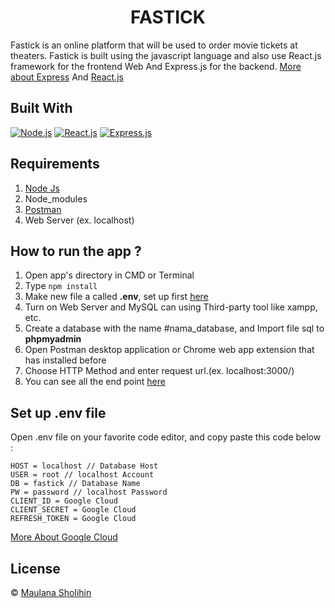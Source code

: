 <h1 align="center">FASTICK</h1>

Fastick is an online platform that will be used to order movie tickets at theaters.
Fastick is built using the javascript language and also use React.js framework for the frontend Web
And Express.js for the backend. [More about Express](https://en.wikipedia.org/wiki/Express.js) And [React.js](https://en.wikipedia.org/wiki/React_(JavaScript_library))

## Built With

[![Node.js](https://img.shields.io/badge/Node.js-v.12.13-green.svg?style=rounded-square)](https://nodejs.org/)
[![React.js](https://img.shields.io/badge/React.js-v.18.x.x-blue.svg?style=rounded-square)](https://reactjs.org/)
[![Express.js](https://img.shields.io/badge/Express.js-4.x-orange.svg?style=rounded-square)](https://expressjs.com/en/starter/installing.html)


## Requirements

1. <a href="https://nodejs.org/en/download/">Node Js</a>
2. Node_modules
3. <a href="https://www.getpostman.com/">Postman</a>
4. Web Server (ex. localhost)

## How to run the app ?

1. Open app's directory in CMD or Terminal
2. Type `npm install`
3. Make new file a called **.env**, set up first [here](#set-up-env-file)
4. Turn on Web Server and MySQL can using Third-party tool like xampp, etc.
5. Create a database with the name #nama_database, and Import file sql to **phpmyadmin**
6. Open Postman desktop application or Chrome web app extension that has installed before
7. Choose HTTP Method and enter request url.(ex. localhost:3000/)
8. You can see all the end point [here](https://documenter.getpostman.com/view/9852901/TzJoEfvL)

## Set up .env file

Open .env file on your favorite code editor, and copy paste this code below :

```
HOST = localhost // Database Host
USER = root // localhost Account
DB = fastick // Database Name
PW = password // localhost Password
CLIENT_ID = Google Cloud 
CLIENT_SECRET = Google Cloud
REFRESH_TOKEN = Google Cloud
```
[More About Google Cloud](https://console.cloud.google.com/home)


## License

© [Maulana Sholihin](https://github.com/mauloli/)

